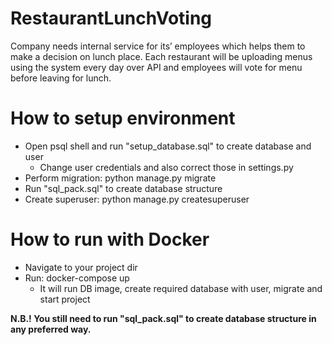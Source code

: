 # RestaurantLunchVoting
Company needs internal service for its’ employees which helps them to make a decision on lunch place. Each restaurant will be uploading menus using the system every day over API and employees will vote for menu before leaving for lunch.

# How to setup environment
* Open psql shell and run "setup_database.sql" to create database and user
    * Change user credentials and also correct those in settings.py
* Perform migration: python manage.py migrate
* Run "sql_pack.sql" to create database structure
* Create superuser: python manage.py createsuperuser

# How to run with Docker
* Navigate to your project dir
* Run: docker-compose up
    * It will run DB image, create required database with user, migrate and start project

**N.B.! You still need to run "sql_pack.sql" to create database structure in any preferred way.** 